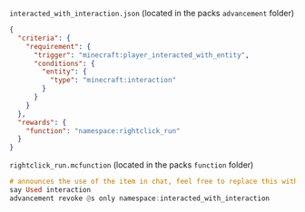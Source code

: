`interacted_with_interaction.json` (located in the packs `advancement` folder)

```json
{
  "criteria": {
    "requirement": {
      "trigger": "minecraft:player_interacted_with_entity",
      "conditions": {
        "entity": {
          "type": "minecraft:interaction"
        }
      }
    }
  },
  "rewards": {
    "function": "namespace:rightclick_run"
  }
}
```

`rightclick_run.mcfunction` (located in the packs `function` folder)

```hs
# announces the use of the item in chat, feel free to replace this with whatever
say Used interaction 
advancement revoke @s only namespace:interacted_with_interaction
```
